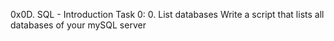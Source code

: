 0x0D. SQL - Introduction
Task 0:
	0. List databases
Write a script that lists all databases of your mySQL server
